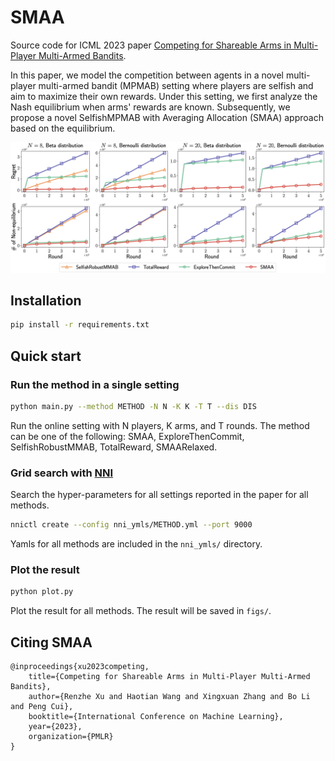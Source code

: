 # SMAA

Source code for ICML 2023 paper [Competing for Shareable Arms in Multi-Player Multi-Armed Bandits](https://arxiv.org/abs/2305.19158).

In this paper, we model the competition between agents in a novel multi-player multi-armed bandit (MPMAB) setting where players are selfish and aim to maximize their own rewards. Under this setting, we first analyze the Nash equilibrium when arms' rewards are known. Subsequently, we propose a novel SelfishMPMAB with Averaging Allocation (SMAA) approach based on the equilibrium.

![](results.png)

## Installation
```bash
pip install -r requirements.txt
```

## Quick start
### Run the method in a single setting
```bash
python main.py --method METHOD -N N -K K -T T --dis DIS
```
Run the online setting with N players, K arms, and T rounds. The method can be one of the following: SMAA, ExploreThenCommit, SelfishRobustMMAB, TotalReward, SMAARelaxed.

### Grid search with [NNI](https://github.com/microsoft/nni)
Search the hyper-parameters for all settings reported in the paper for all methods.
```bash
nnictl create --config nni_ymls/METHOD.yml --port 9000
```
Yamls for all methods are included in the `nni_ymls/` directory.

### Plot the result
```bash
python plot.py
```
Plot the result for all methods. The result will be saved in `figs/`.

## Citing SMAA
```
@inproceedings{xu2023competing,
    title={Competing for Shareable Arms in Multi-Player Multi-Armed Bandits},
    author={Renzhe Xu and Haotian Wang and Xingxuan Zhang and Bo Li and Peng Cui},
    booktitle={International Conference on Machine Learning},
    year={2023},
    organization={PMLR}
}
```